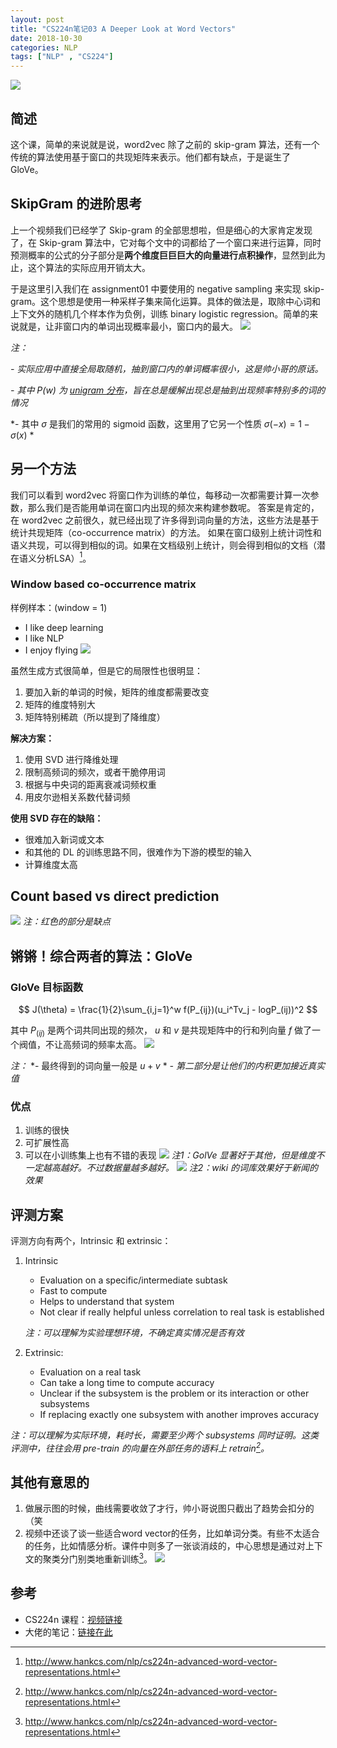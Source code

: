 ```yaml
---
layout: post
title: "CS224n笔记03 A Deeper Look at Word Vectors"
date: 2018-10-30
categories: NLP
tags: ["NLP" , "CS224"]
---
```

![](/assets/images/blog/20181030-cs224note3/DraggedImage.png)

## 简述
这个课，简单的来说就是说，word2vec 除了之前的 skip-gram 算法，还有一个传统的算法使用基于窗口的共现矩阵来表示。他们都有缺点，于是诞生了 GloVe。

## SkipGram 的进阶思考
上一个视频我们已经学了 Skip-gram 的全部思想啦，但是细心的大家肯定发现了，在 Skip-gram 算法中，它对每个文中的词都给了一个窗口来进行运算，同时预测概率的公式的分子部分是**两个维度巨巨巨大的向量进行点积操作**，显然到此为止，这个算法的实际应用开销太大。

于是这里引入我们在 assignment01 中要使用的 negative sampling 来实现 skip-gram。这个思想是使用一种采样子集来简化运算。具体的做法是，取除中心词和上下文外的随机几个样本作为负例，训练 binary logistic regression。简单的来说就是，让非窗口内的单词出现概率最小，窗口内的最大。
![](/assets/images/blog/20181030-cs224note3/DraggedImage-1.png)

*注：*

*- 实际应用中直接全局取随机，抽到窗口内的单词概率很小，这是帅小哥的原话。*

*- 其中 $P(w)$ 为 [unigram 分布](http://www.hankcs.com/nlp/word2vec.html#h3-12%20)，旨在总是缓解出现总是抽到出现频率特别多的词的情况*

*- 其中 $\sigma$ 是我们的常用的 sigmoid 函数，这里用了它另一个性质  $\sigma(-x) = 1- \sigma(x)$ *

## 另一个方法
我们可以看到 word2vec 将窗口作为训练的单位，每移动一次都需要计算一次参数，那么我们是否能用单词在窗口内出现的频次来构建参数呢。
答案是肯定的，在 word2vec 之前很久，就已经出现了许多得到词向量的方法，这些方法是基于统计共现矩阵（co-occurrence matrix）的方法。
如果在窗口级别上统计词性和语义共现，可以得到相似的词。如果在文档级别上统计，则会得到相似的文档（潜在语义分析LSA）[^1]。

### Window based co-occurrence matrix
样例样本：(window = 1)
- I like deep learning
- I like NLP
- I enjoy flying
![](/assets/images/blog/20181030-cs224note3/DraggedImage-2.png)

虽然生成方式很简单，但是它的局限性也很明显：
1. 要加入新的单词的时候，矩阵的维度都需要改变
2. 矩阵的维度特别大
3. 矩阵特别稀疏（所以提到了降维度）

**解决方案：**
1. 使用 SVD 进行降维处理
2. 限制高频词的频次，或者干脆停用词
3. 根据与中央词的距离衰减词频权重
4. 用皮尔逊相关系数代替词频

**使用 SVD 存在的缺陷：**
- 很难加入新词或文本
- 和其他的 DL 的训练思路不同，很难作为下游的模型的输入
- 计算维度太高

## Count based vs direct prediction
![](/assets/images/blog/20181030-cs224note3/DraggedImage-3.png)
*注：红色的部分是缺点*

## 锵锵！综合两者的算法：GloVe
### GloVe 目标函数

$$
J(\theta) = \frac{1}{2}\sum_{i,j=1}^w f(P_{ij})(u_i^Tv_j - logP_(ij))^2
$$

其中 $P_(ij)$ 是两个词共同出现的频次，  $u$ 和  $v$ 是共现矩阵中的行和列向量  $f$ 做了一个阀值，不让高频词的频率太高。
![](/assets/images/blog/20181030-cs224note3/DraggedImage-4.png)

*注：*
*- 最终得到的词向量一般是 $u+v$ *
*- 第二部分是让他们的内积更加接近真实值*

### 优点
1. 训练的很快
2. 可扩展性高
3. 可以在小训练集上也有不错的表现
![](/assets/images/blog/20181030-cs224note3/DraggedImage-5.png)
*注1：GolVe 显著好于其他，但是维度不一定越高越好。不过数据量越多越好。*
![](/assets/images/blog/20181030-cs224note3/DraggedImage-6.png)
*注2：wiki 的词库效果好于新闻的效果*

## 评测方案

评测方向有两个，Intrinsic 和 extrinsic：
1. Intrinsic 
	- Evaluation on a specific/intermediate subtask
	- Fast to compute
	- Helps to understand that system
	- Not clear if really helpful unless correlation to real task is established

	*注：可以理解为实验理想环境，不确定真实情况是否有效*
2. Extrinsic:
	- Evaluation on a real task
	- Can take a long time to compute accuracy
	- Unclear if the subsystem is the problem or its interaction or other subsystems
	- If replacing exactly one subsystem with another improves accuracy

*注：可以理解为实际环境，耗时长，需要至少两个 subsystems 同时证明。这类评测中，往往会用 pre-train 的向量在外部任务的语料上 retrain[^2]。*

## 其他有意思的
1. 做展示图的时候，曲线需要收敛了才行，帅小哥说图只截出了趋势会扣分的（笑
2. 视频中还谈了谈一些适合word vector的任务，比如单词分类。有些不太适合的任务，比如情感分析。课件中则多了一张谈消歧的，中心思想是通过对上下文的聚类分门别类地重新训练[^3]。
	![](/assets/images/blog/20181030-cs224note3/DraggedImage-7.png)

## 参考
- CS224n 课程：[视频链接](https://www.bilibili.com/video/av30326868/?p=3)
- 大佬的笔记：[链接在此](http://www.hankcs.com/nlp/cs224n-advanced-word-vector-representations.html)
<script type="text/x-mathjax-config">MathJax.Hub.Config({tex2jax: {inlineMath:[['$','$']]}});</script>

<script type="text/javascript" src="https://cdnjs.cloudflare.com/ajax/libs/mathjax/2.7.1/MathJax.js?config=TeX-AMS-MML_HTMLorMML"></script>

[^1]:	http://www.hankcs.com/nlp/cs224n-advanced-word-vector-representations.html

[^2]:	http://www.hankcs.com/nlp/cs224n-advanced-word-vector-representations.html

[^3]:	http://www.hankcs.com/nlp/cs224n-advanced-word-vector-representations.html